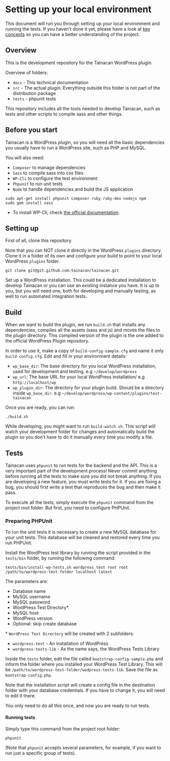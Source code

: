 # Setting up your local environment

This document will run you through setting up your local environment and running the tests. If you haven't done it yet, please have a look at [key concepts](key-concepts.md) so you can have a better understanding of the project.

## Overview

This is the development repository for the Tainacan WordPress plugin.

Overview of folders:

- `docs` - This technical documentation
- `src` - The actual plugin. Everything outside this folder is not part of the distribution package
- `tests` - phpunit tests

This repository includes all the tools needed to develop Tainacan, such as tests and other scripts to compile sass and other things.

## Before you start

Tainacan is a WordPress plugin, so you will need all the basic dependencies you usually have to run a WordPress site, such as PHP and MySQL.

You will also need:

- `Composer` to manage dependencies
- `Sass` to compile sass into css files
- `WP-Cli` to configure the test environment
- `Phpunit` to run unit tests
- `Node` to handle dependencies and build the JS application

```
sudo apt-get install phpunit composer ruby ruby-dev nodejs npm
sudo gem install sass
```

- To install WP-Cli, check [the official documentation](https://wp-cli.org/#installing).

## Setting up

First of all, clone this repository.

Note that you can NOT clone it directly in the WordPress `plugins` directory. Clone it in a folder of its own and configure your build to point to your local WordPress `plugins` folder.

```
git clone git@git.github.com:tainacan/tainacan.git
```

Set up a WordPress installation. This could be a dedicated installation to develop Tainacan or you can use an existing instance you have. It is up to you, but you will need one, both for developing and manually testing, as well to run automated integration tests.

## Build

When we want to build the plugin, we run `build.sh` that installs any dependencies, compiles all the assets (sass and js) and moves the files to the plugin directory. This compiled version of the plugin is the one added to the official WordPress Plugin repository.

In order to use it, make a copy of `build-config-sample.cfg` and name it only `build-config.cfg`. Edit and fill in your environment details:

- `wp_base_dir`: The base directory for you local WordPress installation, used for development and testing. e.g `~/develop/wordpress`
- `wp_url`: The base URL for your local WordPress installation/ e.g `http://localhost/wp`
- `wp_plugin_dir`: The directory for your plugin build. Should be a directory inside `wp_base_dir`. e.g `~/develop/wordpress/wp-content/plugins/test-tainacan`

Once you are ready, you can run:

```
./build.sh
```

While developing, you might want to run `build-watch.sh`. This script will watch your development folder for changes and automatically build the plugin so you don't have to do it manually every time you modify a file.

## Tests

Tainacan uses `phpunit` to run tests for the backend and the API. This is a very important part of the development process! Never commit anything before running all the tests to make sure you did not break anything. If you are developing a new feature, you must write tests for it. If you are fixing a bug, you should first write a test that reproduces the bug and then make it pass.

To execute all the tests, simply execute the `phpunit` command from the project root folder. But first, you need to configure PHPUnit.

### Preparing PHPUnit

To run the unit tests it is necessary to create a new MySQL database for your unit tests. This database will be cleaned and restored every time you run PHPUnit.

Install the WordPress test library by running the script provided in the `tests/bin` folder, by running the following command:

```
tests/bin/install-wp-tests.sh wordpress_test root root /path/to/wordpress-test-folder localhost latest
```

The parameters are:

- Database name
- MySQL username
- MySQL password
- WordPress Test Directory\*
- MySQL host
- WordPress version
- Optional: skip create database

\* `WordPress Test Directory` will be created with 2 subfolders:

- `wordpress-test` - An installation of WordPress
- `wordpress-tests-lib` - As the name says, the WordPress Tests Library

Inside the `tests` folder, edit the file called `bootstrap-config-sample.php` and inform the folder where you installed your WordPress Test Library. This will be `/path/to/wordpress-test-folder/wodpress-tests-lib`. Save the file as `bootstrap-config.php`.

Note that the installation script will create a config file in the destination folder with your database credentials. If you have to change it, you will need to edit it there.

You only need to do all this once, and now you are ready to run tests.

#### Running tests

Simply type this command from the project root folder:

```
phpunit
```

(Note that `phpunit` accepts several parameters, for example, if you want to run just a specific group of tests).
